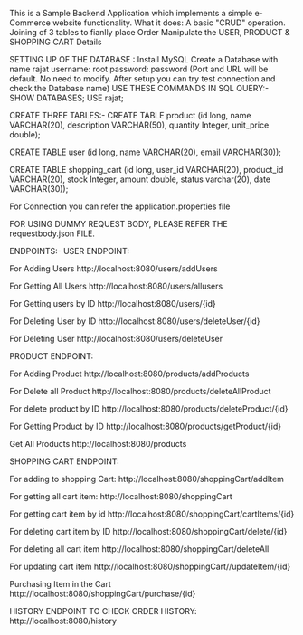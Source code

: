This is a Sample Backend Application which implements a simple e-Commerce website functionality.
What it does: 
A basic "CRUD" operation.
Joining of 3 tables to fianlly place Order
Manipulate the USER, PRODUCT & SHOPPING CART Details

SETTING UP OF THE DATABASE :
Install MySQL
Create a Database with name rajat
username: root
password: password
(Port and URL will be default. No need to modify. After setup you can try test connection and check the Database name)
USE THESE COMMANDS IN SQL QUERY:-
SHOW DATABASES;
USE rajat;

CREATE THREE TABLES:-
CREATE TABLE product (id long, name VARCHAR(20),
       description VARCHAR(50), quantity Integer, unit_price double);
	   
	   
CREATE TABLE user (id long, name VARCHAR(20), email VARCHAR(30));
	   
CREATE TABLE shopping_cart (id long, user_id VARCHAR(20),
       product_id VARCHAR(20), stock Integer, amount double, status varchar(20), date VARCHAR(30));
       
For Connection you can refer the application.properties file

FOR USING DUMMY REQUEST BODY, PLEASE REFER THE requestbody.json FILE.

ENDPOINTS:-
USER ENDPOINT:

For Adding Users
http://localhost:8080/users/addUsers

For Getting All Users
http://localhost:8080/users/allusers

For Getting users by ID
http://localhost:8080/users/{id}

For Deleting User by ID
http://localhost:8080/users/deleteUser/{id}

For Deleting User
http://localhost:8080/users/deleteUser

PRODUCT ENDPOINT:

For Adding Product
http://localhost:8080/products/addProducts

For Delete all Product
http://localhost:8080/products/deleteAllProduct

For delete product by ID
http://localhost:8080/products/deleteProduct/{id}

For Getting Product by ID
http://localhost:8080/products/getProduct/{id}

Get All Products
http://localhost:8080/products


SHOPPING CART ENDPOINT:

For adding to shopping Cart:
http://localhost:8080/shoppingCart/addItem

For getting all cart item:
http://localhost:8080/shoppingCart

For getting cart item by id
http://localhost:8080/shoppingCart/cartItems/{id}

For deleting cart item by ID
http://localhost:8080/shoppingCart/delete/{id}

For deleting all cart item
http://localhost:8080/shoppingCart/deleteAll

For updating cart item
http://localhost:8080/shoppingCart//updateItem/{id}

Purchasing Item in the Cart
http://localhost:8080/shoppingCart/purchase/{id}

HISTORY ENDPOINT TO CHECK ORDER HISTORY:
http://localhost:8080/history

